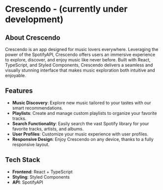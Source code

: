 # Crescendo - (currently under development)

## About Crescendo

Crescendo is an app designed for music lovers everywhere. Leveraging the power of the SpotifyAPI, Crescendo offers users an immersive experience to explore, discover, and enjoy music like never before. Built with React, TypeScript, and Styled Components, Crescendo delivers a seamless and visually stunning interface that makes music exploration both intuitive and enjoyable.

## Features

- **Music Discovery**: Explore new music tailored to your tastes with our smart recommendations.
- **Playlists**: Create and manage custom playlists to organize your favorite tracks.
- **Search Functionality**: Easily search the vast Spotify library for your favorite tracks, artists, and albums.
- **User Profiles**: Customize your music experience with user profiles.
- **Responsive Design**: Enjoy Crescendo on any device, thanks to a fully responsive layout.

## Tech Stack

- **Frontend**: React + TypeScript
- **Styling**: Styled Components
- **API**: SpotifyAPI
